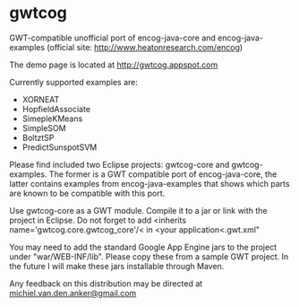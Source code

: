 gwtcog
======

GWT-compatible unofficial port of encog-java-core and encog-java-examples (official site: http://www.heatonresearch.com/encog)

The demo page is located at http://gwtcog.appspot.com

Currently supported examples are:
* XORNEAT
* HopfieldAssociate
* SimepleKMeans
* SimpleSOM
* BoltztSP
* PredictSunspotSVM

Please find included two Eclipse projects: gwtcog-core and gwtcog-examples. The former is a GWT compatible port of encog-java-core, the latter contains examples from encog-java-examples that shows which parts are known to be compatible with this port.

Use gwtcog-core as a GWT module. Compile it to a jar or link with the project in Eclipse. Do not forget to add &#60;inherits name='gwtcog.core.gwtcog_core'/&#60; in &#60;your application&#60;.gwt.xml"

You may need to add the standard Google App Engine jars to the project under "war/WEB-INF/lib". Please copy these from a sample GWT project. In the future I will make these jars installable through Maven.

Any feedback on this distribution may be directed at michiel.van.den.anker@gmail.com